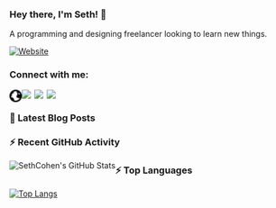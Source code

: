 ### Hey there, I'm Seth! 👋

A programming and designing freelancer looking to learn new things.

[![Website](https://img.shields.io/website?label=sethdev.ca&style=for-the-badge&url=https%3A%2F%2Fsethdev.ca)](https://sethdev.ca/)

### Connect with me:

[<img align="left" width="22px" src="https://raw.githubusercontent.com/iconic/open-iconic/master/svg/globe.svg" />](https://sethdev.ca/)
[<img align="left" width="22px" src="https://cdn.jsdelivr.net/npm/simple-icons@v3/icons/youtube.svg" />](https://www.youtube.com/channel/UCt3r8b3iDiUiQo9SdBRBgNw)
[<img align="left" width="22px" src="https://cdn.jsdelivr.net/npm/simple-icons@3.12.4/icons/googleplay.svg" />](https://play.google.com/store/apps/developer?id=SethCohen)
[<img align="left" width="22px" src="https://cdn.jsdelivr.net/npm/simple-icons@3.12.4/icons/fiverr.svg" />](https://sethdev.ca/)

<br />

### 📕 Latest Blog Posts

<!-- BLOG-POST-LIST:START -->
<!-- BLOG-POST-LIST:END -->

### :zap: Recent GitHub Activity
<img align="left" alt="SethCohen's GitHub Stats" src="https://github-readme-stats.vercel.app/api?username=SethCohen&show_icons=true&hide_border=true?count_private=true" />


### :zap: Top Languages
[![Top Langs](https://github-readme-stats.vercel.app/api/top-langs/?username=SethCohen)](https://github.com/anuraghazra/github-readme-stats)

